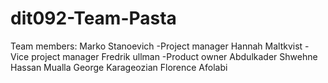 # dit092-Team-Pasta

Team members:
Marko Stanoevich  -Project manager
Hannah Maltkvist  -Vice project manager
Fredrik ullman    -Product owner
Abdulkader Shwehne
Hassan Mualla
George Karageozian
Florence Afolabi
